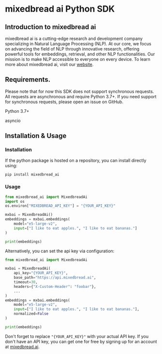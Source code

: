 # mixedbread ai Python SDK

## Introduction to mixedbread ai
mixedbread ai is a cutting-edge research and development company specializing in Natural Language Processing (NLP). At our core, we focus on advancing the field of NLP through innovative research, offering powerful tools for embeddings, retrieval, and other NLP functionalities. Our mission is to make NLP accessible to everyone on every device. To learn more about mixedbread ai, visit our [website](https://mixedbread.ai/).

## Requirements.
Please note that for now this SDK does not support synchronous requests. All requests are asynchronous and require Python 3.7+. If you need support for synchronous requests, please open an issue on GitHub.

Python 3.7+

asyncio
## Installation & Usage
### Installation

If the python package is hosted on a repository, you can install directly using:

```sh
pip install mixedbread_ai
```

### Usage

```python
from mixedbread_ai import MixedbreadAi
import os
os.environ["MIXEDBREAD_API_KEY"] = "{YOUR_API_KEY}"

mxbai = MixedbreadAi()
embeddings = mxbai.embeddings(
    model="e5-large-v2",
    input=["I like to eat apples.", "I like to eat bananas."]
)

print(embeddings)
```

Alternatively, you can set the api key via configuration:
```python
from mixedbread_ai import MixedbreadAi

mxbai = MixedbreadAi(
    api_key="{YOUR_API_KEY}",
    base_path="https://api.mixedbread.ai",
    timeout=30,
    headers={"X-Custom-Header": "foobar"},
    ...
)
embeddings = mxbai.embeddings(
    model="e5-large-v2",
    input=["I like to eat apples.", "I like to eat bananas."],
    normalized=False
)

print(embeddings)
```

Don't forget to replace `"{YOUR_API_KEY}"` with your actual API key. If you don't have an API key, you can get one for free by signing up for an account at [mixedbread.ai](https://mixedbread.ai/).